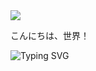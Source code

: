
<img widht="100%" src="https://capsule-render.vercel.app/api?type=waving&height=110&color=461e68&section=header&reversal=false&textBg=false" /> 
<div aling="center">
  <p> こんにちは、世界！</p>
</div>

<div aling="center"  widht="100%">
<img src="https://readme-typing-svg.herokuapp.com?font=Pixelify+Sans&pause=1000&width=435&lines=Oi%2C+meu+nome+%C3%A9+Guilherme" alt="Typing SVG" /></a>

</div>  


